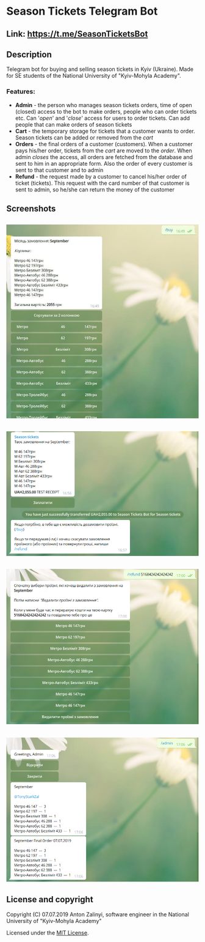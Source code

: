 # Season Tickets Telegram Bot
## Link: https://t.me/SeasonTicketsBot
## Description
Telegram bot for buying and selling season tickets in Kyiv (Ukraine). 
Made for SE students of the National University of "Kyiv-Mohyla Academy".
### Features:
+ **Admin** - the person who manages season tickets orders, time of open (closed) access to the bot to make orders, 
people who can order tickets etc. Can '*open*' and '*close*' access for users to order tickets. Can add people that 
can make orders of season tickets
+ **Cart** - the temporary storage for tickets that a customer wants to order. Season tickets can be added or removed
 from the *cart*
+ **Orders** - the final orders of a customer (customers). When a customer pays his/her order, tickets from the *cart* 
are moved to the *order*. When admin *closes* the access, all orders are fetched 
from the database and sent to him in an appropriate form. Also the order of every customer is sent to that customer and
 to admin
+ **Refund** - the request made by a customer to cancel his/her order of ticket (tickets). This request with 
the card number of that customer is sent to admin, so he/she can return the money of the customer
## Screenshots
![alt text](Screenshots/BuyMenu.jpg "Buy menu")
-
![alt text](Screenshots/SuccessfulPayment.png "Successful payment")
-
![alt text](Screenshots/RefundMenu.png "Refund menu")
-
![alt text](Screenshots/AdminClosedTheAccess.png "Admin closed the access")
-
## License and copyright
Copyright (C) 07.07.2019 Anton Zalinyi, software engineer in the National University of "Kyiv-Mohyla Academy"

Licensed under the [MIT License](https://github.com/TonyStarkZal/Season-Tickets-Telegram-Bot/blob/master/LICENSE).
